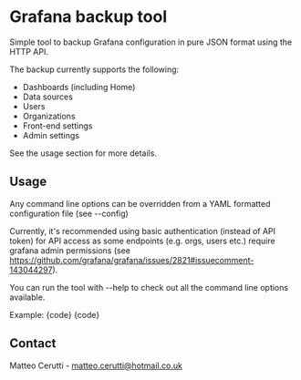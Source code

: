 # Grafana backup tool
Simple tool to backup Grafana configuration in pure JSON format using the HTTP API.

The backup currently supports the following:

* Dashboards (including Home)
* Data sources
* Users
* Organizations
* Front-end settings
* Admin settings

See the usage section for more details.

## Usage
Any command line options can be overridden from a YAML formatted configuration file (see --config)

Currently, it's recommended using basic authentication (instead of API token) for API access as some endpoints (e.g. orgs, users etc.)
require grafana admin permissions (see https://github.com/grafana/grafana/issues/2821#issuecomment-143044297).

You can run the tool with --help to check out all the command line options available.

Example:
{code}
{code}

## Contact
Matteo Cerutti - matteo.cerutti@hotmail.co.uk
